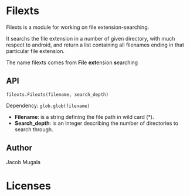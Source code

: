 # Filexts
Filexts is a module for working on file extension-searching.

It searchs the file extension in a number of given directory, with much respect to android,
and return a list containing all filenames ending in that particular file extension.

The name filexts comes from **Fil**e **ext**ension **s**earching

## API
`filexts.Filexts(filename, search_depth)`

Dependency: `glob.glob(filename)`
* **Filename**: is a string defining the file path in wild card (*).
* **Search_depth**: is an integer describing the number of directories to search through.

## Author
Jacob Mugala

# Licenses
